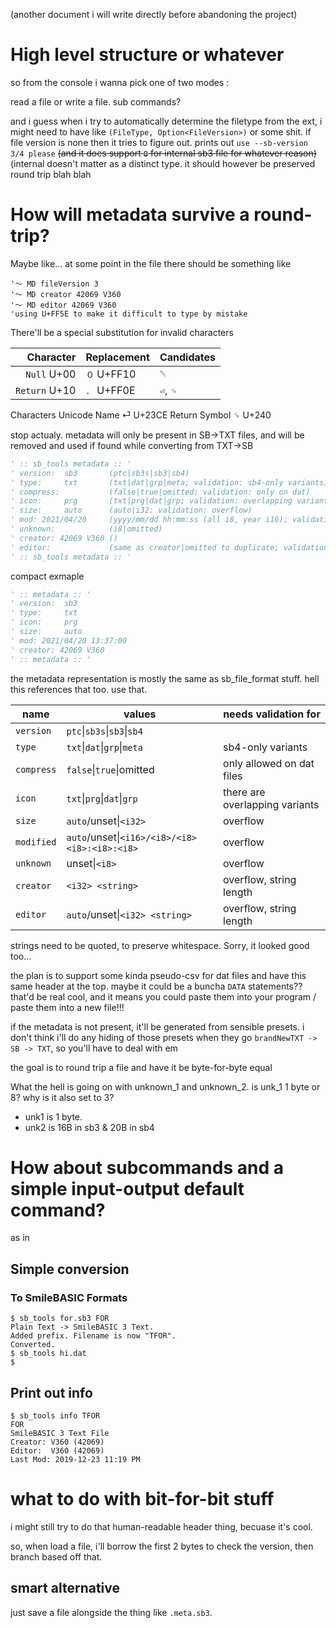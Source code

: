(another document i will write directly before abandoning the project)

# High level structure or whatever


so from the console
i wanna pick one of two modes :

read a file or write a file.
sub commands?

and i guess when i try to automatically determine the filetype from the ext, i might need to have like `(FileType, Option<FileVersion>)` or some shit. if file version is none then it tries to figure out. prints out `use --sb-version 3/4 please` ~~(and it does support `0` for internal sb3 file for whatever reason)~~
(internal doesn't matter as a distinct type. it should however be preserved round trip blah blah

# How will metadata survive a round-trip?

Maybe like... at some point in the file there should be something like
```
'～ MD fileVersion 3
'～ MD creator 42069 V360
'～ MD editor 42069 V360
'using U+FF5E to make it difficult to type by mistake
```
There'll be a special substitution for invalid characters

|     Character | Replacement | Candidates |
|--------------:|-------------|------------|
|   `Null` U+00 | `０` U+FF10 |`␀`|
| `Return` U+10 | `．` U+FF0E |`⏎`, `␍`|

Characters
Unicode
Name
⏎
U+23CE
Return Symbol
␍
U+240

stop actualy. 
metadata will only be present in SB->TXT files, and will be removed and used
if found while converting from TXT->SB

```vb
' :: sb_tools metadata :: '
' version:  sb3       (ptc|sb3s|sb3|sb4)
' type:     txt       (txt|dat|grp|meta; validation: sb4-only variants)
' compress:           (false|true|omitted; validation: only on dat)
' icon:     prg       (txt|prg|dat|grp; validation: overlapping variants)
' size:     auto      (auto|i32; validation: overflow)
' mod: 2021/04/20     (yyyy/mm/dd hh:mm:ss (all i8, year i16); validation: overflow)
' unknown:            (i8|omitted)
' creator: 42069 V360 ()
' editor:             (same as creator|omitted to duplicate; validation: same as creator)
' :: sb_tools metadata :: '
```

compact exmaple
```vb
' :: metadata :: '
' version:  sb3
' type:     txt
' icon:     prg
' size:     auto
' mod: 2021/04/20 13:37:00
' creator: 42069 V360
' :: metadata :: '
```

the metadata representation is mostly the same as sb_file_format stuff. hell this references that too. use that.

name|values|needs validation for
-|-|-
`version`|`ptc`\|`sb3s`\|`sb3`\|`sb4`
`type`|`txt`\|`dat`\|`grp`\|`meta`|sb4-only variants
`compress`|`false`\|`true`\|omitted|only allowed on dat files
`icon`|`txt`\|`prg`\|`dat`\|`grp`|there are overlapping variants
`size`|`auto`/unset\|`<i32>`|overflow
`modified`|`auto`/unset\|`<i16>/<i8>/<i8> <i8>:<i8>:<i8>`|overflow
`unknown`|unset\|`<i8>`|overflow
`creator`|`<i32> <string>`|overflow, string length
`editor`|`auto`/unset\|`<i32> <string>`|overflow, string length

strings need to be quoted, to preserve whitespace. Sorry, it looked good too...

the plan is to support some kinda pseudo-csv for dat files and have this same header at the top. maybe it could be a buncha `DATA` statements?? that'd be real cool, and it means you could paste them into your program / paste them into a new file!!!

if the metadata is not present, it'll be generated from sensible presets. i don't think i'll do any hiding of those presets when they go `brandNewTXT -> SB -> TXT`, so you'll have to deal with em

the goal is to round trip a file and have it be byte-for-byte equal


What the hell is going on with unknown_1 and unknown_2. is unk_1 1 byte or 8? why is it also set to 3?
* unk1 is 1 byte.
* unk2 is 16B in sb3 & 20B in sb4

# How about subcommands and a simple input-output default command?

as in

## Simple conversion

### To SmileBASIC Formats
```
$ sb_tools for.sb3 FOR
Plain Text -> SmileBASIC 3 Text.
Added prefix. Filename is now "TFOR".
Converted.
$ sb_tools hi.dat
$ 
```

## Print out info

```
$ sb_tools info TFOR
FOR
SmileBASIC 3 Text File
Creator: V360 (42069)
Editor:  V360 (42069)
Last Mod: 2019-12-23 11:19 PM
```

# what to do with bit-for-bit stuff

i might still try to do that human-readable header thing, becuase it's cool.

so, when load a file, i'll borrow the first 2 bytes to check the version, then branch based off that.

## smart alternative

just save a file alongside the thing like `.meta.sb3`.
